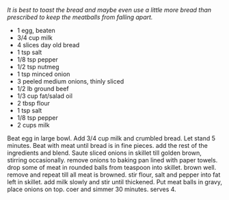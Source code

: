 *It is best to toast the bread and maybe even use a little more bread than prescribed to keep the meatballs from falling apart.*

* 1 egg, beaten
* 3/4 cup milk
* 4 slices day old bread
* 1 tsp salt
* 1/8 tsp pepper
* 1/2 tsp nutmeg
* 1 tsp minced onion
* 3 peeled medium onions, thinly sliced
* 1/2 lb ground beef
* 1/3 cup fat/salad oil
* 2 tbsp flour
* 1 tsp salt
* 1/8 tsp pepper
* 2 cups milk 

Beat egg in large bowl.  Add 3/4 cup milk and crumbled bread. Let stand 5 minutes.  Beat with meat until bread is in fine pieces.  add the rest of the ingredients and blend.  Saute sliced onions in skillet till golden brown, stirring occasionally.  remove onions to baking pan lined with paper towels.  drop some of meat in rounded balls from teaspoon into skillet.  brown well. remove and repeat till all meat is browned.  stir flour, salt and pepper into fat left in skillet.  add milk slowly and stir until thickened.  Put meat balls in gravy, place onions on top.  coer and simmer 30 minutes.  serves 4. 